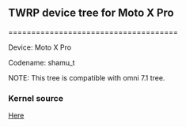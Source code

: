 ## TWRP device tree for Moto X Pro
=====================================

Device: Moto X Pro

Codename: shamu_t

NOTE: This tree is compatible with omni 7.1 tree.

### Kernel source

[Here](https://github.com/ixmoe/android_kernel_moto_shamu_t)
